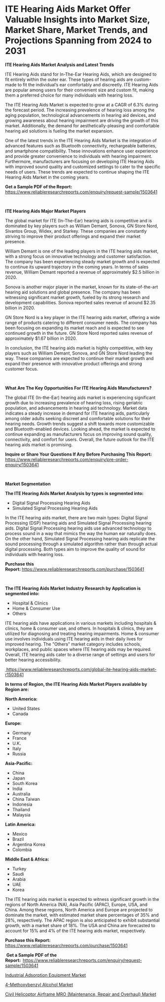 <p><h1>ITE Hearing Aids Market Offer Valuable Insights into Market Size, Market Share, Market Trends, and Projections Spanning from 2024 to 2031</h1></p><p><strong>ITE Hearing Aids Market Analysis and Latest Trends</strong></p>
<p><p>ITE Hearing Aids stand for In-The-Ear Hearing Aids, which are designed to fit entirely within the outer ear. These types of hearing aids are custom-made to fit the individual’s ear comfortably and discreetly. ITE Hearing Aids are popular among users for their convenient size and custom fit, making them a preferred choice for many individuals with hearing loss.</p><p>The ITE Hearing Aids Market is expected to grow at a CAGR of 6.3% during the forecast period. The increasing prevalence of hearing loss among the aging population, technological advancements in hearing aid devices, and growing awareness about hearing impairment are driving the growth of this market. Additionally, the demand for aesthetically-pleasing and comfortable hearing aid solutions is fueling the market expansion.</p><p>One of the latest trends in the ITE Hearing Aids Market is the integration of advanced features such as Bluetooth connectivity, rechargeable batteries, and smartphone compatibility. These innovations enhance user experience and provide greater convenience to individuals with hearing impairment. Furthermore, manufacturers are focusing on developing ITE Hearing Aids with improved sound quality and customized settings to cater to the specific needs of users. These trends are expected to continue shaping the ITE Hearing Aids Market in the coming years.</p></p>
<p><strong>Get a Sample PDF of the Report:&nbsp;</strong> <a href="https://www.reliableresearchreports.com/enquiry/request-sample/1503641">https://www.reliableresearchreports.com/enquiry/request-sample/1503641</a></p>
<p>&nbsp;</p>
<p><strong>ITE Hearing Aids Major Market Players</strong></p>
<p><p>The global market for ITE (In-The-Ear) hearing aids is competitive and is dominated by key players such as William Demant, Sonova, GN Store Nord, Sivantos Group, Widex, and Starkey. These companies are constantly striving to improve their product offerings and expand their market presence.</p><p>William Demant is one of the leading players in the ITE hearing aids market, with a strong focus on innovative technology and customer satisfaction. The company has been experiencing steady market growth and is expected to continue its upward trajectory in the coming years. In terms of sales revenue, William Demant reported a revenue of approximately $2.5 billion in 2020.</p><p>Sonova is another major player in the market, known for its state-of-the-art hearing aid solutions and global presence. The company has been witnessing significant market growth, fueled by its strong research and development capabilities. Sonova reported sales revenue of around $2.35 billion in 2020.</p><p>GN Store Nord is a key player in the ITE hearing aids market, offering a wide range of products catering to different consumer needs. The company has been focusing on expanding its market reach and is expected to see continued growth in the future. GN Store Nord reported sales revenue of approximately $1.67 billion in 2020.</p><p>In conclusion, the ITE hearing aids market is highly competitive, with key players such as William Demant, Sonova, and GN Store Nord leading the way. These companies are expected to continue their market growth and expand their presence with innovative product offerings and strong customer focus.</p></p>
<p>&nbsp;</p>
<p><strong>What Are The Key Opportunities For ITE Hearing Aids Manufacturers?</strong></p>
<p><p>The global ITE (In-the-Ear) hearing aids market is experiencing significant growth due to increasing prevalence of hearing loss, rising geriatric population, and advancements in hearing aid technology. Market data indicates a steady increase in demand for ITE hearing aids, particularly among older adults seeking discreet and comfortable solutions for their hearing needs. Growth trends suggest a shift towards more customizable and Bluetooth-enabled devices. Looking ahead, the market is expected to continue expanding as manufacturers focus on improving sound quality, connectivity, and comfort for users. Overall, the future outlook for the ITE hearing aids market is promising.</p></p>
<p><strong>Inquire or Share Your Questions If Any Before Purchasing This Report:</strong> <a href="https://www.reliableresearchreports.com/enquiry/pre-order-enquiry/1503641">https://www.reliableresearchreports.com/enquiry/pre-order-enquiry/1503641</a></p>
<p>&nbsp;</p>
<p><strong>Market Segmentation</strong></p>
<p><strong>The ITE Hearing Aids Market Analysis by types is segmented into:</strong></p>
<p><ul><li>Digital Signal Processing Hearing Aids</li><li>Simulated Signal Processing Hearing Aids</li></ul></p>
<p><p>In the ITE hearing aids market, there are two main types: Digital Signal Processing (DSP) hearing aids and Simulated Signal Processing hearing aids. Digital Signal Processing hearing aids use advanced technology to process sound in a way that mimics the way the human ear naturally does. On the other hand, Simulated Signal Processing hearing aids replicate the sound processing through a simulated algorithm rather than through actual digital processing. Both types aim to improve the quality of sound for individuals with hearing loss.</p></p>
<p><strong>Purchase this Report:&nbsp;</strong><a href="https://www.reliableresearchreports.com/purchase/1503641">https://www.reliableresearchreports.com/purchase/1503641</a></p>
<p>&nbsp;</p>
<p><strong>The ITE Hearing Aids Market Industry Research by Application is segmented into:</strong></p>
<p><ul><li>Hospital & Clinics</li><li>Home & Consumer Use</li><li>Others</li></ul></p>
<p><p>ITE hearing aids have applications in various markets including hospitals & clinics, home & consumer use, and others. In hospitals & clinics, they are utilized for diagnosing and treating hearing impairments. Home & consumer use involves individuals using ITE hearing aids in their daily lives for improved hearing. The "Others" market category includes schools, workplaces, and public spaces where ITE hearing aids may be required. Overall, ITE hearing aids cater to a diverse range of settings and users for better hearing accessibility.</p></p>
<p><a href="https://www.reliableresearchreports.com/global-ite-hearing-aids-market-r1503641">&nbsp;https://www.reliableresearchreports.com/global-ite-hearing-aids-market-r1503641</a></p>
<p><strong>In terms of Region, the ITE Hearing Aids Market Players available by Region are:</strong></p>
<p>
    <p> <strong> North America: </strong>
        <ul>
            <li>United States</li>
            <li>Canada</li>
        </ul>
        </p> 
    <p> <strong> Europe: </strong>
        <ul>
            <li>Germany</li>
            <li>France</li>
            <li>U.K.</li>
            <li>Italy</li>
            <li>Russia</li>
        </ul>
        </p> 
    <p> <strong> Asia-Pacific: </strong>
        <ul>
            <li>China</li>
            <li>Japan</li>
            <li>South Korea</li>
            <li>India</li>
            <li>Australia</li>
            <li>China Taiwan</li>
            <li>Indonesia</li>
            <li>Thailand</li>
            <li>Malaysia</li>
        </ul>
        </p> 
    <p> <strong> Latin America: </strong>
        <ul>
            <li>Mexico</li>
            <li>Brazil</li>
            <li>Argentina Korea</li>
            <li>Colombia</li>
        </ul>
        </p> 
    <p> <strong> Middle East & Africa: </strong>
        <ul>
            <li>Turkey</li>
            <li>Saudi</li>
            <li>Arabia</li>
            <li>UAE</li>
            <li>Korea</li>
        </ul>
    </p>
    </p>
<p><p>The ITE hearing aids market is expected to witness significant growth in the regions of North America (NA), Asia Pacific (APAC), Europe, USA, and China. Among these regions, North America and Europe are projected to dominate the market, with estimated market share percentages of 35% and 28%, respectively. The APAC region is also anticipated to exhibit substantial growth, with a market share of 18%. The USA and China are forecasted to account for 15% and 4% of the ITE hearing aids market, respectively.</p></p>
<p><strong>Purchase this Report: </strong><a href="https://www.reliableresearchreports.com/purchase/1503641">https://www.reliableresearchreports.com/purchase/1503641</a></p>
<p>&nbsp;<strong>Get a Sample PDF of the Report:&nbsp;&nbsp;</strong><a href="https://www.reliableresearchreports.com/enquiry/request-sample/1503641">https://www.reliableresearchreports.com/enquiry/request-sample/1503641</a></p>
<p><strong></strong></p>
<p><p><a href="https://www.linkedin.com/pulse/evaluating-global-industrial-adsorption-equipment-market-trends-rprke?trackingId=cRsgFb2YzmXRBedINaxJCg%3D%3D">Industrial Adsorption Equipment Market</a></p><p><a href="https://www.linkedin.com/pulse/4-methoxybenzyl-alcohol-market-global-regional-analysis-0i7ne?trackingId=hPOYbODkAywxpvFyU4j6rg%3D%3D">4-Methoxybenzyl Alcohol Market</a></p><p><a href="https://www.linkedin.com/pulse/global-civil-helicoptor-airframe-mro-maintenance-repair-overhaul-6djwe?trackingId=M%2BZG8UxYRQNvuTibyn%2FKRA%3D%3D">Civil Helicoptor Airframe MRO (Maintenance, Repair and Overhaul) Market</a></p></p>